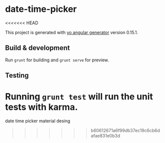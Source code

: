 # date-time-picker
<<<<<<< HEAD

This project is generated with [yo angular generator](https://github.com/yeoman/generator-angular)
version 0.15.1.

## Build & development

Run `grunt` for building and `grunt serve` for preview.

## Testing

Running `grunt test` will run the unit tests with karma.
=======
date time picker material desing
>>>>>>> b60612671a6f99db37ec19c6cb6dafae831e0b3d

